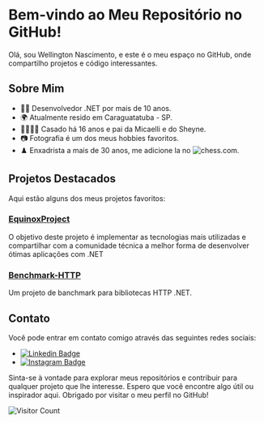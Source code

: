 # Bem-vindo ao Meu Repositório no GitHub!

Olá, sou Wellington Nascimento, e este é o meu espaço no GitHub, onde compartilho projetos e código interessantes. 

## Sobre Mim

- 👨‍💻 Desenvolvedor .NET por mais de 10 anos.
- 🌍 Atualmente resido em Caraguatatuba - SP.
- 👨‍👩‍👦‍👦 Casado há 16 anos e pai da Micaelli e do Sheyne.
- 📷 Fotografia é um dos meus hobbies favoritos.
- ♟️ Enxadrista a mais de 30 anos, me adicione la no ![chess.com](https://friend.chess.com/dWRmC).

## Projetos Destacados

Aqui estão alguns dos meus projetos favoritos:

### [EquinoxProject]([link-para-o-projeto](https://github.com/wellingtonpoll/EquinoxProject))
O objetivo deste projeto é implementar as tecnologias mais utilizadas e compartilhar com a comunidade técnica a melhor forma de desenvolver ótimas aplicações com .NET

### [Benchmark-HTTP]([link-para-o-projeto]([EquinoxProject](https://github.com/wellingtonpoll/Benchmark-HTTP)))
Um projeto de banchmark para bibliotecas HTTP .NET.

## Contato

Você pode entrar em contato comigo através das seguintes redes sociais:

- [![Linkedin Badge](https://img.shields.io/badge/-Linkedin-4F89DB?style=flat-square&labelColor=4F89DB&logo=linkedin&logoColor=white&link=https://www.linkedin.com/in/wellington-luiz-do-nascimento/)](https://www.linkedin.com/in/wellington-luiz-do-nascimento/)
- [![Instagram Badge](https://img.shields.io/badge/-Instagram-C13584?style=flat-square&labelColor=C13584&logo=instagram&logoColor=white&link=https://www.instagram.com/wellingtonpoleti/)](https://www.instagram.com/wellingtonpoleti/)

Sinta-se à vontade para explorar meus repositórios e contribuir para qualquer projeto que lhe interesse. Espero que você encontre algo útil ou inspirador aqui. Obrigado por visitar o meu perfil no GitHub!

![Visitor Count](https://profile-counter.glitch.me/wellingtonpoll/count.svg)
